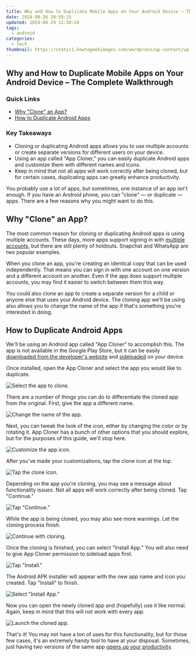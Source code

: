 ```yaml
---
title: Why and How to Duplicate Mobile Apps on Your Android Device – The Complete Walkthrough
date: 2024-08-26 20:59:15
updated: 2024-08-29 11:50:24
tags:
  - android
categories:
  - tech
thumbnail: https://static1.howtogeekimages.com/wordpress/wp-content/uploads/wm/2023/08/multiple-apps-in-the-samsung-galaxy-z-fold-5-taskbar.jpg
---
```


## Why and How to Duplicate Mobile Apps on Your Android Device – The Complete Walkthrough

### Quick Links

* [Why "Clone" an App?](https://techidaily.com/hard-reset-motorola-g54-5g-in-3-efficient-ways-drfone-by-drfone-reset-android-reset-android/)
* [How to Duplicate Android Apps](https://extra-guidance.techidaily.com/updated-mastering-background-removal-in-figma-step-by-step-tutorial/)

### Key Takeaways

* Cloning or duplicating Android apps allows you to use multiple accounts or create separate versions for different users on your device.
* Using an app called "App Cloner," you can easily duplicate Android apps and customize them with different names and icons.
* Keep in mind that not all apps will work correctly after being cloned, but for certain cases, duplicating apps can greatly enhance productivity.

 You probably use a lot of apps, but sometimes, one instance of an app isn't enough. If you have an Android phone, you can "clone" — or duplicate — apps. There are a few reasons why you might want to do this.

##  Why "Clone" an App?

 The most common reason for cloning or duplicating Android apps is using multiple accounts. These days, more apps support signing in with [multiple accounts](https://screen-mirroring-recording.techidaily.com/updated-in-2024-ultimate-roundup-no-fee-videocalling-plus-live-desktop-share/), but there are still plenty of holdouts. Snapchat and WhatsApp are two popular examples.

 When you clone an app, you're creating an identical copy that can be used independently. That means you can sign in with one account on one version and a different account on another. Even if the app does support multiple accounts, you may find it easier to switch between them this way.

 You could also clone an app to create a separate version for a child or anyone else that uses your Android device. The cloning app we'll be using also allows you to change the name of the app if that's something you're interested in doing.

##  How to Duplicate Android Apps

 We'll be using an Android app called "App Cloner" to accomplish this. The app is not available in the Google Play Store, but it can be easily [downloaded from the developer's website](https://appcloner.app/) and [sideloaded](https://facebook-video-content.techidaily.com/updated-unlock-premium-quality-streaming-on-the-worlds-largest-network/) on your device.

 Once installed, open the App Cloner and select the app you would like to duplicate.

![Select the app to clone.](https://static1.howtogeekimages.com/wordpress/wp-content/uploads/2023/12/2021-09-23_11-41-08.png) 

 There are a number of things you can do to differentiate the cloned app from the original. First, give the app a different name.

![Change the name of the app.](https://static1.howtogeekimages.com/wordpress/wp-content/uploads/2023/12/2021-09-23_11-42-32.png) 

 Next, you can tweak the look of the icon, either by changing the color or by rotating it. App Cloner has a bunch of other options that you should explore, but for the purposes of this guide, we'll stop here.

![Customize the app icon.](https://static1.howtogeekimages.com/wordpress/wp-content/uploads/2023/12/2021-09-23_11-43-54.png) 

 After you've made your customizations, tap the clone icon at the top.

![Tap the clone icon.](https://static1.howtogeekimages.com/wordpress/wp-content/uploads/2023/12/2021-09-23_11-46-51.png) 

 Depending on the app you're cloning, you may see a message about functionality issues. Not all apps will work correctly after being cloned. Tap "Continue."

![Tap "Continue."](https://static1.howtogeekimages.com/wordpress/wp-content/uploads/2023/12/2021-09-23_11-48-56-1.png) 

 While the app is being cloned, you may also see more warnings. Let the cloning process finish.

![Continue with cloning.](https://static1.howtogeekimages.com/wordpress/wp-content/uploads/2023/12/2021-09-23_11-49-09-1.png) 

 Once the cloning is finished, you can select "Install App." You will also need to give App Cloner permission to sideload apps first.

![Tap "Install."](https://static1.howtogeekimages.com/wordpress/wp-content/uploads/2023/12/2021-09-23_11-50-49-1.png) 

 The Android APK installer will appear with the new app name and icon you created. Tap "Install" to finish.

![Select "Install App."](https://static1.howtogeekimages.com/wordpress/wp-content/uploads/2023/12/2021-09-23_11-51-39.png) 

 Now you can open the newly cloned app and (hopefully) use it like normal. Again, keep in mind that this will not work with every app.

![Launch the cloned app.](https://static1.howtogeekimages.com/wordpress/wp-content/uploads/2023/12/2021-09-23_11-52-05-1.png) 

 That's it! You may not have a ton of uses for this functionality, but for those few cases, it's an extremely handy tool to have at your disposal. Sometimes, just having two versions of the same app [opens up your productivity](https://ios-pokemon-go.techidaily.com/pokemon-go-error-12-failed-to-detect-location-on-apple-iphone-11-pro-max-drfone-by-drfone-virtual-ios/).

<ins class="adsbygoogle"
     style="display:block"
     data-ad-format="autorelaxed"
     data-ad-client="ca-pub-7571918770474297"
     data-ad-slot="1223367746"></ins>



<ins class="adsbygoogle"
     style="display:block"
     data-ad-client="ca-pub-7571918770474297"
     data-ad-slot="8358498916"
     data-ad-format="auto"
     data-full-width-responsive="true"></ins>
